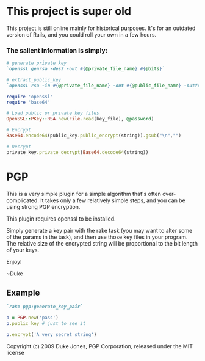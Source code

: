 This project is super old
=========================

This project is still online mainly for historical purposes.  It's for an outdated version of Rails, and you could roll your own in a few hours.

### The salient information is simply:

```ruby
# generate private key
`openssl genrsa -des3 -out #{@private_file_name} #{@bits}`

# extract_public_key
`openssl rsa -in #{@private_file_name} -out #{@public_file_name} -outform PEM -pubout`

require 'openssl'  
require 'base64'  

# Load public or private key files
OpenSSL::PKey::RSA.new(File.read(key_file), @password)

# Encrypt
Base64.encode64(public_key.public_encrypt(string)).gsub("\n","")

# Decrypt
private_key.private_decrypt(Base64.decode64(string))    
```



PGP
===

This is a very simple plugin for a simple algorithm that's often over-complicated.  It takes
only a few relatively simple steps, and you can be using strong PGP encryption.  

This plugin requires openssl to be installed.

Simply generate a key pair with the rake task (you may want to alter some of the params in the task),
and then use those key files in your program.  The relative size of the encrypted string will be 
proportional to the bit length of your keys.  

Enjoy!

~Duke

Example
-------

```ruby
`rake pgp:generate_key_pair`

p = PGP.new('pass')
p.public_key # just to see it

p.encrypt('A very secret string')
```


Copyright (c) 2009 Duke Jones, PGP Corporation, released under the MIT license
